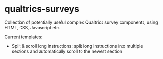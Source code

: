 # qualtrics-surveys
Collection of potentially useful complex Qualtrics survey components, using HTML, CSS, Javascript etc.

Current templates:
- Split & scroll long instructions: split long instructions into multiple sections and automatically scroll to the newest section
